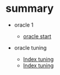 #	summary

* oracle 1
	 * [oracle start](oracle-start.md)	 

* oracle tuning
	 * [Index tuning](oracle3_md.md)
	 * [Index tuning](oracle3_md_github.md)
